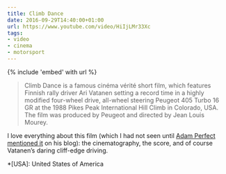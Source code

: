 ```yaml
---
title: Climb Dance
date: 2016-09-29T14:40:00+01:00
url: https://www.youtube.com/video/HiIjLMr33Xc
tags:
- video
- cinema
- motorsport
---
```

{% include 'embed' with url %}

> Climb Dance is a famous cinéma vérité short film, which features Finnish rally driver Ari Vatanen setting a record time in a highly modified four-wheel drive, all-wheel steering Peugeot 405 Turbo 16 GR at the 1988 Pikes Peak International Hill Climb in Colorado, USA. The film was produced by Peugeot and directed by Jean Louis Mourey.

I love everything about this film (which I had not seen until [Adam Perfect mentioned it][1] on his blog): the cinematography, the score, and of course Vatanen’s daring cliff-edge driving.

[1]: https://www.supersonicfeet.com/photograph/manitou-and-pikes-peak-railway

*[USA]: United States of America
